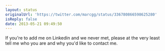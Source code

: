 ```yaml
---
layout: status
originalUrl: 'https://twitter.com/marcgg/status/336780866598625280'
isReply: false
date: 2013-05-21 09:49:50
---
```


If you're to add me on Linkedin and we never met, please at the very least tell me who you are and why you'd like to contact me.
